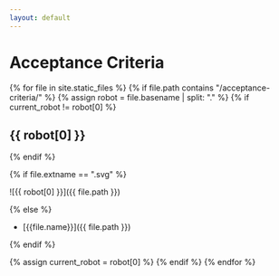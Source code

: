 ```yaml
---
layout: default
---
```


# Acceptance Criteria

{% for file in site.static_files %}
{% if file.path contains "/acceptance-criteria/" %}
{% assign robot = file.basename | split: "." %}
{% if current_robot != robot[0] %}

## {{ robot[0] }}

{% endif %}

{% if file.extname == ".svg" %}

![{{ robot[0] }}]({{ file.path }})

{% else %}

- [{{file.name}}]({{ file.path }})

{% endif %}


{% assign current_robot = robot[0] %}
{% endif %}
{% endfor %}
